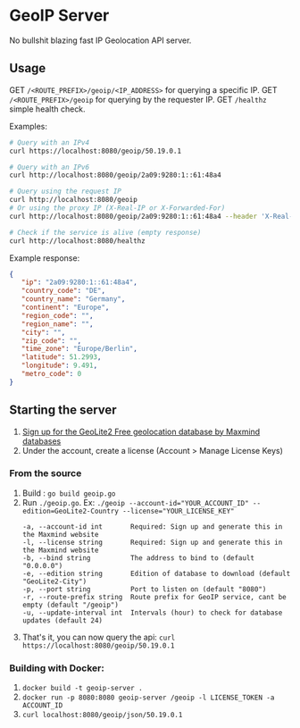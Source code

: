 # GeoIP Server

No bullshit blazing fast IP Geolocation API server.

## Usage

GET `/<ROUTE_PREFIX>/geoip/<IP_ADDRESS>` for querying a specific IP.
GET `/<ROUTE_PREFIX>/geoip` for querying by the requester IP.
GET `/healthz` simple health check.

Examples:

```sh
# Query with an IPv4
curl https://localhost:8080/geoip/50.19.0.1

# Query with an IPv6
curl http://localhost:8080/geoip/2a09:9280:1::61:48a4

# Query using the request IP
curl http://localhost:8080/geoip
# Or using the proxy IP (X-Real-IP or X-Forwarded-For)
curl http://localhost:8080/geoip/2a09:9280:1::61:48a4 --header 'X-Real-IP: 50.19.0.1'

# Check if the service is alive (empty response)
curl http://localhost:8080/healthz
```

Example response:

```json
{
   "ip": "2a09:9280:1::61:48a4",
   "country_code": "DE",
   "country_name": "Germany",
   "continent": "Europe",
   "region_code": "",
   "region_name": "",
   "city": "",
   "zip_code": "",
   "time_zone": "Europe/Berlin",
   "latitude": 51.2993,
   "longitude": 9.491,
   "metro_code": 0
}
```

## Starting the server

1. [Sign up for the GeoLite2 Free geolocation database by Maxmind databases](https://dev.maxmind.com/geoip/geolite2-free-geolocation-data)
1. Under the account, create a license (Account > Manage License Keys)


### From the source

1. Build : `go build geoip.go`
1. Run `./geoip.go`. Ex: `./geoip --account-id="YOUR_ACCOUNT_ID" --edition=GeoLite2-Country --license="YOUR_LICENSE_KEY"`
   ```
   -a, --account-id int       Required: Sign up and generate this in the Maxmind website
   -l, --license string       Required: Sign up and generate this in the Maxmind website
   -b, --bind string          The address to bind to (default "0.0.0.0")
   -e, --edition string       Edition of database to download (default "GeoLite2-City")
   -p, --port string          Port to listen on (default "8080")
   -r, --route-prefix string  Route prefix for GeoIP service, cant be empty (default "/geoip")
   -u, --update-interval int  Intervals (hour) to check for database updates (default 24)
   ```
4. That's it, you can now query the api: `curl https://localhost:8080/geoip/50.19.0.1`

### Building with Docker:

1. `docker build -t geoip-server .`
1. `docker run -p 8080:8080 geoip-server /geoip -l LICENSE_TOKEN -a ACCOUNT_ID`
1. `curl localhost:8080/geoip/json/50.19.0.1`
